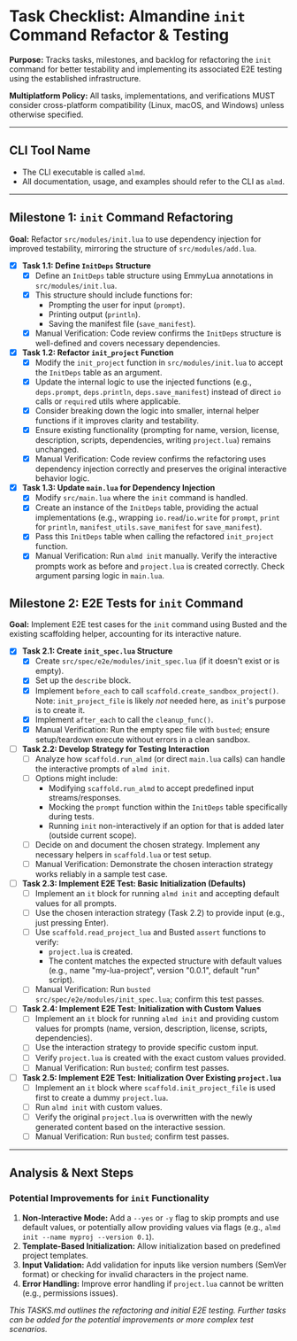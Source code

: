 # Task Checklist: Almandine `init` Command Refactor & Testing

**Purpose:** Tracks tasks, milestones, and backlog for refactoring the `init` command for better testability and implementing its associated E2E testing using the established infrastructure.

**Multiplatform Policy:** All tasks, implementations, and verifications MUST consider cross-platform compatibility (Linux, macOS, and Windows) unless otherwise specified.

---

## CLI Tool Name

- The CLI executable is called `almd`.
- All documentation, usage, and examples should refer to the CLI as `almd`.

---

## Milestone 1: `init` Command Refactoring

**Goal:** Refactor `src/modules/init.lua` to use dependency injection for improved testability, mirroring the structure of `src/modules/add.lua`.

- [x] **Task 1.1: Define `InitDeps` Structure**
    - [x] Define an `InitDeps` table structure using EmmyLua annotations in `src/modules/init.lua`.
    - [x] This structure should include functions for:
        - Prompting the user for input (`prompt`).
        - Printing output (`println`).
        - Saving the manifest file (`save_manifest`).
    - [x] Manual Verification: Code review confirms the `InitDeps` structure is well-defined and covers necessary dependencies.

- [x] **Task 1.2: Refactor `init_project` Function**
    - [x] Modify the `init_project` function in `src/modules/init.lua` to accept the `InitDeps` table as an argument.
    - [x] Update the internal logic to use the injected functions (e.g., `deps.prompt`, `deps.println`, `deps.save_manifest`) instead of direct `io` calls or `require`d utils where applicable.
    - [x] Consider breaking down the logic into smaller, internal helper functions if it improves clarity and testability.
    - [x] Ensure existing functionality (prompting for name, version, license, description, scripts, dependencies, writing `project.lua`) remains unchanged.
    - [x] Manual Verification: Code review confirms the refactoring uses dependency injection correctly and preserves the original interactive behavior logic.

- [x] **Task 1.3: Update `main.lua` for Dependency Injection**
    - [x] Modify `src/main.lua` where the `init` command is handled.
    - [x] Create an instance of the `InitDeps` table, providing the actual implementations (e.g., wrapping `io.read`/`io.write` for `prompt`, `print` for `println`, `manifest_utils.save_manifest` for `save_manifest`).
    - [x] Pass this `InitDeps` table when calling the refactored `init_project` function.
    - [x] Manual Verification: Run `almd init` manually. Verify the interactive prompts work as before and `project.lua` is created correctly. Check argument parsing logic in `main.lua`.

## Milestone 2: E2E Tests for `init` Command

**Goal:** Implement E2E test cases for the `init` command using Busted and the existing scaffolding helper, accounting for its interactive nature.

- [x] **Task 2.1: Create `init_spec.lua` Structure**
    - [x] Create `src/spec/e2e/modules/init_spec.lua` (if it doesn't exist or is empty).
    - [x] Set up the `describe` block.
    - [x] Implement `before_each` to call `scaffold.create_sandbox_project()`. Note: `init_project_file` is likely *not* needed here, as `init`'s purpose is to create it.
    - [x] Implement `after_each` to call the `cleanup_func()`.
    - [x] Manual Verification: Run the empty spec file with `busted`; ensure setup/teardown execute without errors in a clean sandbox.

- [ ] **Task 2.2: Develop Strategy for Testing Interaction**
    - [ ] Analyze how `scaffold.run_almd` (or direct `main.lua` calls) can handle the interactive prompts of `almd init`.
    - [ ] Options might include:
        - Modifying `scaffold.run_almd` to accept predefined input streams/responses.
        - Mocking the `prompt` function within the `InitDeps` table specifically during tests.
        - Running `init` non-interactively if an option for that is added later (outside current scope).
    - [ ] Decide on and document the chosen strategy. Implement any necessary helpers in `scaffold.lua` or test setup.
    - [ ] Manual Verification: Demonstrate the chosen interaction strategy works reliably in a sample test case.

- [ ] **Task 2.3: Implement E2E Test: Basic Initialization (Defaults)**
    - [ ] Implement an `it` block for running `almd init` and accepting default values for all prompts.
    - [ ] Use the chosen interaction strategy (Task 2.2) to provide input (e.g., just pressing Enter).
    - [ ] Use `scaffold.read_project_lua` and Busted `assert` functions to verify:
        - `project.lua` is created.
        - The content matches the expected structure with default values (e.g., name "my-lua-project", version "0.0.1", default "run" script).
    - [ ] Manual Verification: Run `busted src/spec/e2e/modules/init_spec.lua`; confirm this test passes.

- [ ] **Task 2.4: Implement E2E Test: Initialization with Custom Values**
    - [ ] Implement an `it` block for running `almd init` and providing custom values for prompts (name, version, description, license, scripts, dependencies).
    - [ ] Use the interaction strategy to provide specific custom input.
    - [ ] Verify `project.lua` is created with the exact custom values provided.
    - [ ] Manual Verification: Run `busted`; confirm test passes.

- [ ] **Task 2.5: Implement E2E Test: Initialization Over Existing `project.lua`**
    - [ ] Implement an `it` block where `scaffold.init_project_file` is used first to create a dummy `project.lua`.
    - [ ] Run `almd init` with custom values.
    - [ ] Verify the original `project.lua` is overwritten with the newly generated content based on the interactive session.
    - [ ] Manual Verification: Run `busted`; confirm test passes.

---

## Analysis & Next Steps

### Potential Improvements for `init` Functionality

1.  **Non-Interactive Mode:** Add a `--yes` or `-y` flag to skip prompts and use default values, or potentially allow providing values via flags (e.g., `almd init --name myproj --version 0.1`).
2.  **Template-Based Initialization:** Allow initialization based on predefined project templates.
3.  **Input Validation:** Add validation for inputs like version numbers (SemVer format) or checking for invalid characters in the project name.
4.  **Error Handling:** Improve error handling if `project.lua` cannot be written (e.g., permissions issues).

*This TASKS.md outlines the refactoring and initial E2E testing. Further tasks can be added for the potential improvements or more complex test scenarios.* 